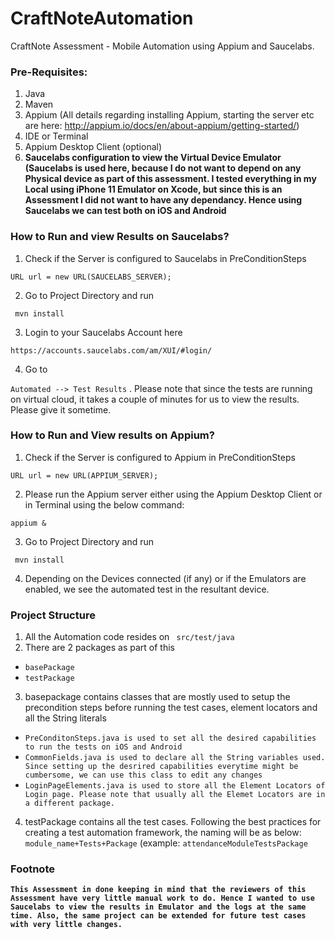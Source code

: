 # CraftNoteAutomation
CraftNote Assessment - Mobile Automation using Appium and Saucelabs. 

### Pre-Requisites: 

1. Java
2. Maven
3. Appium (All details regarding installing Appium, starting the server etc are here: http://appium.io/docs/en/about-appium/getting-started/)
4. IDE or Terminal
5. Appium Desktop Client (optional)
6. **Saucelabs configuration to view the Virtual Device Emulator (Saucelabs is used here, because I do not want to depend on any Physical device as part of this     assessment. I tested everything in my Local using iPhone 11 Emulator on Xcode, but since this is an Assessment I did not want to have any dependancy. Hence using Saucelabs we can test both on iOS and Android** 

### How to Run and view Results on Saucelabs?

1. Check if the Server is configured to Saucelabs in PreConditionSteps

```URL url = new URL(SAUCELABS_SERVER);```

2. Go to Project Directory and run

``` mvn install```

3. Login to your Saucelabs Account here 

```https://accounts.saucelabs.com/am/XUI/#login/```

4. Go to 

``` Automated --> Test Results ``` . Please note that since the tests are running on virtual cloud, it takes a couple of minutes for us to view the results. Please give it sometime. 

### How to Run and View results on Appium?

1. Check if the Server is configured to Appium in PreConditionSteps

```URL url = new URL(APPIUM_SERVER);```

2. Please run the Appium server either using the Appium Desktop Client or in Terminal using the below command: 

```appium &```

3. Go to Project Directory and run

``` mvn install```

4. Depending on the Devices connected (if any) or if the Emulators are enabled, we see the automated test in the resultant device. 


### Project Structure

1. All the Automation code resides on 
``` src/test/java```
2. There are 2 packages as part of this
- ```basePackage```
- ```testPackage```
3. basepackage contains classes that are mostly used to setup the precondition steps before running the test cases, element locators and all the String literals
- ```PreConditonSteps.java is used to set all the desired capabilities to run the tests on iOS and Android```
- ```CommonFields.java is used to declare all the String variables used. Since setting up the desrired capabilities everytime might be cumbersome, we can use this class to edit any changes```
- ``` LoginPageElements.java is used to store all the Element Locators of Login page. Please note that usually all the Elemet Locators are in a different package. ```
4. testPackage contains all the test cases. Following the best practices for creating a test automation framework, the naming will be as below:
```module_name+Tests+Package``` (example: ```attendanceModuleTestsPackage```

### Footnote
**``` This Assessment in done keeping in mind that the reviewers of this Assessment have very little manual work to do. Hence I wanted to use Saucelabs to view the results in Emulator and the logs at the same time. Also, the same project can be extended for future test cases with very little changes. ```**
